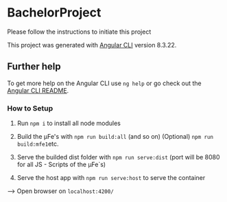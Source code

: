 # BachelorProject

Please follow the instructions to initiate this project

This project was generated with [Angular CLI](https://github.com/angular/angular-cli) version 8.3.22.


## Further help

To get more help on the Angular CLI use `ng help` or go check out the [Angular CLI README](https://github.com/angular/angular-cli/blob/master/README.md).

### How to Setup

1. Run `npm i` to install all node modules

2. Build the µFe's with `npm run build:all` (and so on)
  (Optional) `npm run build:mfe1`etc.

3. Serve the builded dist folder with `npm run serve:dist` (port will be 8080 for all JS - Scripts of the µFe`s)

4. Serve the host app with `npm run serve:host` to serve the container

--> Open browser on `localhost:4200/`

